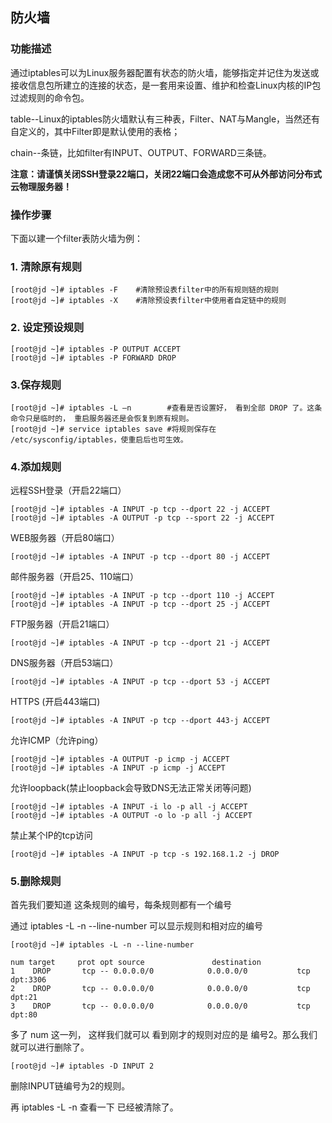 ## 防火墙

### 功能描述

通过iptables可以为Linux服务器配置有状态的防火墙，能够指定并记住为发送或接收信息包所建立的连接的状态，是一套用来设置、维护和检查Linux内核的IP包过滤规则的命令包。

table--Linux的iptables防火墙默认有三种表，Filter、NAT与Mangle，当然还有自定义的，其中Filter即是默认使用的表格；

chain--条链，比如filter有INPUT、OUTPUT、FORWARD三条链。

**注意：请谨慎关闭SSH登录22端口，关闭22端口会造成您不可从外部访问分布式云物理服务器！**

### 操作步骤

下面以建一个filter表防火墙为例：

### **1. 清除原有规则**

```
[root@jd ~]# iptables -F    #清除预设表filter中的所有规则链的规则
[root@jd ~]# iptables -X    #清除预设表filter中使用者自定链中的规则
```
### **2. 设定预设规则**

```
[root@jd ~]# iptables -P OUTPUT ACCEPT
[root@jd ~]# iptables -P FORWARD DROP
```

### **3.保存规则**
```
[root@jd ~]# iptables -L –n        #查看是否设置好， 看到全部 DROP 了。这条命令只是临时的， 重启服务器还是会恢复到原有规则。
[root@jd ~]# service iptables save #将规则保存在 /etc/sysconfig/iptables，使重启后也可生效。
```

### **4.添加规则**

远程SSH登录（开启22端口）
```
[root@jd ~]# iptables -A INPUT -p tcp --dport 22 -j ACCEPT
[root@jd ~]# iptables -A OUTPUT -p tcp --sport 22 -j ACCEPT
```
WEB服务器（开启80端口）
```
[root@jd ~]# iptables -A INPUT -p tcp --dport 80 -j ACCEPT
```
邮件服务器（开启25、110端口）
```
[root@jd ~]# iptables -A INPUT -p tcp --dport 110 -j ACCEPT
[root@jd ~]# iptables -A INPUT -p tcp --dport 25 -j ACCEPT
```
FTP服务器（开启21端口）
```
[root@jd ~]# iptables -A INPUT -p tcp --dport 21 -j ACCEPT
```
DNS服务器（开启53端口）
```
[root@jd ~]# iptables -A INPUT -p tcp --dport 53 -j ACCEPT
```
HTTPS (开启443端口)
```
[root@jd ~]# iptables -A INPUT -p tcp --dport 443-j ACCEPT
```
允许ICMP（允许ping）
```
[root@jd ~]# iptables -A OUTPUT -p icmp -j ACCEPT
[root@jd ~]# iptables -A INPUT -p icmp -j ACCEPT
```
允许loopback(禁止loopback会导致DNS无法正常关闭等问题)
```
[root@jd ~]# iptables -A INPUT -i lo -p all -j ACCEPT
[root@jd ~]# iptables -A OUTPUT -o lo -p all -j ACCEPT
```
禁止某个IP的tcp访问
```
[root@jd ~]# iptables -A INPUT -p tcp -s 192.168.1.2 -j DROP
```

### **5.删除规则**

首先我们要知道 这条规则的编号，每条规则都有一个编号

通过 iptables -L -n --line-number 可以显示规则和相对应的编号
```
[root@jd ~]# iptables -L -n --line-number
```

```
num target     prot opt source               destination
1    DROP       tcp -- 0.0.0.0/0            0.0.0.0/0           tcp dpt:3306
2    DROP       tcp -- 0.0.0.0/0            0.0.0.0/0           tcp dpt:21
3    DROP       tcp -- 0.0.0.0/0            0.0.0.0/0           tcp dpt:80
```
 

多了 num 这一列， 这样我们就可以 看到刚才的规则对应的是 编号2。那么我们就可以进行删除了。
```
[root@jd ~]# iptables -D INPUT 2
```
删除INPUT链编号为2的规则。

再 iptables -L -n 查看一下 已经被清除了。

